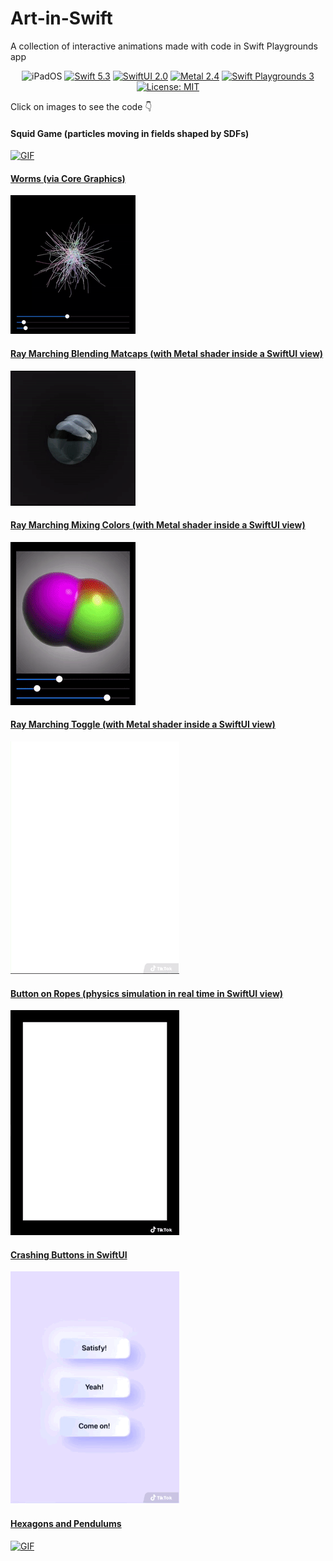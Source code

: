 # Art-in-Swift
A collection of interactive animations made with code in Swift Playgrounds app
<p align="center">
    <img src="https://img.shields.io/badge/platforms-iOS_14_-blue.svg" alt="iPadOS" />
    <a href="https://swift.org/about/#swiftorg-and-open-source"><img src="https://img.shields.io/badge/Swift-5.3-orange.svg" alt="Swift 5.3" /></a>
    <a href="https://developer.apple.com/xcode/swiftui/"><img src="https://img.shields.io/badge/SwiftUI-2.0-green.svg" alt="SwiftUI 2.0" /></a>
    <a href="https://developer.apple.com/metal/"><img src="https://img.shields.io/badge/Metal-2.4-green.svg" alt="Metal 2.4" /></a>
    <a href="https://apps.apple.com/ru/app/swift-playgrounds/id908519492?l=en"><img src="https://img.shields.io/badge/SwiftPlaygrounds-3.4.1-orange.svg" alt="Swift Playgrounds 3" /></a>
    <a href="https://en.wikipedia.org/wiki/MIT_License"><img src="https://img.shields.io/badge/License-MIT-green.svg" alt="License: MIT" /></a>                                                                                                                                     </p>
                                                                                                                                       
Click on images to see the code :point_down:   

#### Squid Game (particles moving in fields shaped by SDFs)
<p align="left">
   <a href="https://github.com/gadirom/Art-in-Swift/blob/main/Squid Game SDF.swift"><img src="GIFs/Squid Game SDF.GIF" alt="GIF"/>
</p>     

#### Worms (via Core Graphics)
<p align="left">
   <a href="https://github.com/gadirom/Art-in-Swift/blob/main/Worms.swift"><img src="GIFs/Worms.gif" alt="GIF"/>
</p>     

#### Ray Marching Blending Matcaps (with Metal shader inside a SwiftUI view)
<p align="left">
   <a href="https://github.com/gadirom/Art-in-Swift/blob/main/Raymarching%20Blending%20Matcaps.swift"><img src="GIFs/Raymarching Blending Matcaps.GIF" alt="GIF"/>
</p>     
    
#### Ray Marching Mixing Colors (with Metal shader inside a SwiftUI view)
<p align="left">
   <a href="https://github.com/gadirom/Art-in-Swift/blob/main/Ray%20Marching%20Mixing.swift"><img src="GIFs/Ray Marching Mixing.gif" alt="GIF"/>
</p>      
    
#### Ray Marching Toggle (with Metal shader inside a SwiftUI view)
<p align="left">
   <a href="https://github.com/gadirom/Art-in-Swift/blob/main/Ray%20Marching%20Toggle.swift"><img src="GIFs/Ray Marching Toggle.gif" alt="GIF"/>
</p>      
    
#### Button on Ropes (physics simulation in real time in SwiftUI view)
<p align="left">
   <a href="https://github.com/gadirom/Art-in-Swift/blob/main/Button%20on%20Ropes.swift"><img src="GIFs/Button on Ropes.gif" alt="GIF"/>
</p>      
    
#### Crashing Buttons in SwiftUI
<p align="left">
   <a href="https://github.com/gadirom/Art-in-Swift/blob/main/Crashing%20Button.swift"><img src="GIFs/Crashing Buttons .GIF" alt="GIF"/>
</p>      
    
#### Hexagons and Pendulums
<p align="left">
   <a href="https://github.com/gadirom/Art-in-Swift/blob/main/Hexagon%20Pendulums.swift"><img src="GIFs/Hexagon Pendulums.GIF" alt="GIF"/>
</p>   
